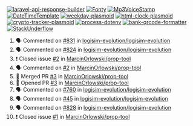 [![laravel-api-response-builder](https://github-readme-stats.vercel.app/api/pin/?username=MarcinOrlowski&repo=laravel-api-response-builder&theme=default&hide_border=true&title_color=87c9c3&text_color=62696d&icon_color=636a6d&bg_color=30393e)](https://github.com/MarcinOrlowski/laravel-api-response-builder)
[![Fonty](https://github-readme-stats.vercel.app/api/pin/?username=MarcinOrlowski&repo=Fonty&theme=default&hide_border=true&title_color=87c9c3&text_color=62696d&icon_color=636a6d&bg_color=30393e)](https://github.com/MarcinOrlowski/Fonty)
[![Mp3VoiceStamp](https://github-readme-stats.vercel.app/api/pin/?username=MarcinOrlowski&repo=Mp3VoiceStamp&theme=default&hide_border=true&title_color=87c9c3&text_color=62696d&icon_color=636a6d&bg_color=30393e)](https://github.com/MarcinOrlowski/Mp3VoiceStamp)
[![DateTimeTemplate](https://github-readme-stats.vercel.app/api/pin/?username=MarcinOrlowski&repo=DateTimeTemplate&theme=default&hide_border=true&title_color=87c9c3&text_color=62696d&icon_color=636a6d&bg_color=30393e)](https://github.com/MarcinOrlowski/DateTimeTemplate)
[![weekday-plasmoid](https://github-readme-stats.vercel.app/api/pin/?username=MarcinOrlowski&repo=weekday-plasmoid&theme=default&hide_border=true&title_color=87c9c3&text_color=62696d&icon_color=636a6d&bg_color=30393e)](https://github.com/MarcinOrlowski/weekday-plasmoid)
[![html-clock-plasmoid](https://github-readme-stats.vercel.app/api/pin/?username=MarcinOrlowski&repo=html-clock-plasmoid&theme=default&hide_border=true&title_color=87c9c3&text_color=62696d&icon_color=636a6d&bg_color=30393e)](https://github.com/MarcinOrlowski/html-clock-plasmoid)
[![crypto-tracker-plasmoid](https://github-readme-stats.vercel.app/api/pin/?username=MarcinOrlowski&repo=crypto-tracker-plasmoid&theme=default&hide_border=true&title_color=87c9c3&text_color=62696d&icon_color=636a6d&bg_color=30393e)](https://github.com/MarcinOrlowski/crypto-tracker-plasmoid)
[![process-dotenv](https://github-readme-stats.vercel.app/api/pin/?username=MarcinOrlowski&repo=process-dotenv&theme=default&hide_border=true&title_color=87c9c3&text_color=62696d&icon_color=636a6d&bg_color=30393e)](https://github.com/MarcinOrlowski/process-dotenv)
[![bank-qrcode-formatter](https://github-readme-stats.vercel.app/api/pin/?username=MarcinOrlowski&repo=bank-qrcode-formatter&theme=default&hide_border=true&title_color=87c9c3&text_color=62696d&icon_color=636a6d&bg_color=30393e)](https://github.com/MarcinOrlowski/bank-qrcode-formatter)
[![StackUnderflow](https://github-readme-stats.vercel.app/api/pin/?username=MarcinOrlowski&repo=StackUnderflow&theme=default&hide_border=true&title_color=87c9c3&text_color=62696d&icon_color=636a6d&bg_color=30393e)](https://github.com/MarcinOrlowski/StackUnderflow)

<!--START_SECTION:activity-->
1. 🗣 Commented on [#831](https://github.com/logisim-evolution/logisim-evolution/issues/831) in [logisim-evolution/logisim-evolution](https://github.com/logisim-evolution/logisim-evolution)
2. 🗣 Commented on [#824](https://github.com/logisim-evolution/logisim-evolution/issues/824) in [logisim-evolution/logisim-evolution](https://github.com/logisim-evolution/logisim-evolution)
3. ❗️ Closed issue [#2](https://github.com/MarcinOrlowski/prop-tool/issues/2) in [MarcinOrlowski/prop-tool](https://github.com/MarcinOrlowski/prop-tool)
4. 🗣 Commented on [#2](https://github.com/MarcinOrlowski/prop-tool/issues/2) in [MarcinOrlowski/prop-tool](https://github.com/MarcinOrlowski/prop-tool)
5. 🎉 Merged PR [#3](https://github.com/MarcinOrlowski/prop-tool/pull/3) in [MarcinOrlowski/prop-tool](https://github.com/MarcinOrlowski/prop-tool)
6. 💪 Opened PR [#3](https://github.com/MarcinOrlowski/prop-tool/pull/3) in [MarcinOrlowski/prop-tool](https://github.com/MarcinOrlowski/prop-tool)
7. 🗣 Commented on [#760](https://github.com/logisim-evolution/logisim-evolution/issues/760) in [logisim-evolution/logisim-evolution](https://github.com/logisim-evolution/logisim-evolution)
8. 🗣 Commented on [#45](https://github.com/logisim-evolution/logisim-evolution/issues/45) in [logisim-evolution/logisim-evolution](https://github.com/logisim-evolution/logisim-evolution)
9. 🗣 Commented on [#828](https://github.com/logisim-evolution/logisim-evolution/issues/828) in [logisim-evolution/logisim-evolution](https://github.com/logisim-evolution/logisim-evolution)
10. ❗️ Closed issue [#1](https://github.com/MarcinOrlowski/prop-tool/issues/1) in [MarcinOrlowski/prop-tool](https://github.com/MarcinOrlowski/prop-tool)
<!--END_SECTION:activity-->
